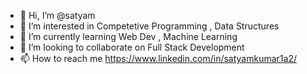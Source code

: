 - 👋 Hi, I’m @satyam
- 👀 I’m interested in Competetive Programming , Data Structures
- 🌱 I’m currently learning Web Dev , Machine Learning
- 💞️ I’m looking to collaborate on Full Stack Development
- 📫 How to reach me https://www.linkedin.com/in/satyamkumar1a2/

